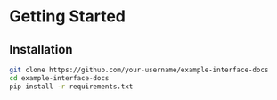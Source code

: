 # Getting Started

## Installation

```bash
git clone https://github.com/your-username/example-interface-docs
cd example-interface-docs
pip install -r requirements.txt
